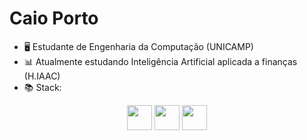 # Caio Porto

- 🖥 Estudante de Engenharia da Computação (UNICAMP)
- 📊 Atualmente estudando Inteligência Artificial aplicada a finanças (H.IAAC)
- 📚 Stack:
<div style="text-align:center">
 <p>
<img src="https://github.com/lcaioporto/lcaioporto/assets/115668120/2392b5c4-199c-449c-b045-c3c82474cf59" height=40> <img src="https://upload.wikimedia.org/wikipedia/commons/thumb/1/18/C_Programming_Language.svg/1200px-C_Programming_Language.svg.png" height=40> <img src="https://upload.wikimedia.org/wikipedia/en/thumb/3/30/Java_programming_language_logo.svg/1200px-Java_programming_language_logo.svg.png" height=40>
</p>
</div>
